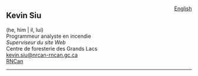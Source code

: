 <a href="https://cffdrs.github.io/website_en/contact/Kevin_Siu/" target="_self" style="float: right;"> English </a>

## Kevin Siu
(he, him | il, lui)  
Programmeur analyste en incendie  
*Superviseur du site Web*  
Centre de foresterie des Grands Lacs  
[kevin.siu@nrcan-rncan.gc.ca](mailto:kevin.siu@nrcan-rncan.gc.ca)  
[RNCan](https://cfs.nrcan.gc.ca/employes/vue/ksiu)

---